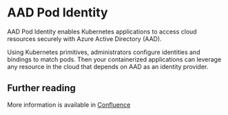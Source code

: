 # AAD Pod Identity
AAD Pod Identity enables Kubernetes applications to access cloud resources securely with Azure Active Directory (AAD).

Using Kubernetes primitives, administrators configure identities and bindings to match pods. Then your containerized applications can leverage any resource in the cloud that depends on AAD as an identity provider.

## Further reading
More information is available in [Confluence](https://eaflood.atlassian.net/wiki/spaces/FPS/pages/2014937292/Using+AKS+Pod+Identity) 
